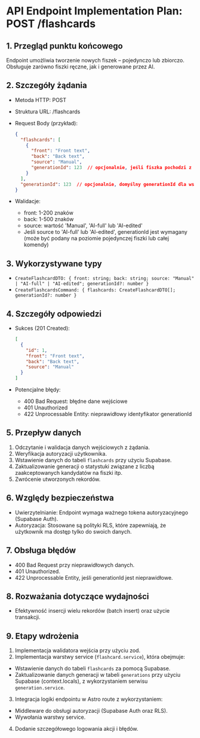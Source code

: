 # API Endpoint Implementation Plan: POST /flashcards

## 1. Przegląd punktu końcowego

Endpoint umożliwia tworzenie nowych fiszek – pojedynczo lub zbiorczo. Obsługuje zarówno fiszki ręczne, jak i generowane przez AI.

## 2. Szczegóły żądania

- Metoda HTTP: POST
- Struktura URL: /flashcards
- Request Body (przykład):

  ```json
  {
    "flashcards": [
      {
        "front": "Front text",
        "back": "Back text",
        "source": "Manual",
        "generationId": 123  // opcjonalnie, jeśli fiszka pochodzi z generacji AI
      }
    ],
    "generationId": 123  // opcjonalnie, domyślny generationId dla wszystkich fiszek w batch
  }
  ```

- Walidacje:
  - front: 1-200 znaków
  - back: 1-500 znaków
  - source: wartość 'Manual', 'AI-full' lub 'AI-edited'
  - Jeśli source to 'AI-full' lub 'AI-edited', generationId jest wymagany (może być podany na poziomie pojedynczej fiszki lub całej komendy)

## 3. Wykorzystywane typy

- `CreateFlashcardDTO: { front: string; back: string; source: "Manual" | "AI-full" | "AI-edited"; generationId?: number }`
- `CreateFlashcardsCommand: { flashcards: CreateFlashcardDTO[]; generationId?: number }`

## 4. Szczegóły odpowiedzi

- Sukces (201 Created):

  ```json
  [
    {
      "id": 1,
      "front": "Front text",
      "back": "Back text",
      "source": "Manual"
    }
  ]
  ```

- Potencjalne błędy:
  - 400 Bad Request: błędne dane wejściowe
  - 401 Unauthorized
  - 422 Unprocessable Entity: nieprawidłowy identyfikator generationId

## 5. Przepływ danych

1. Odczytanie i walidacja danych wejściowych z żądania.
2. Weryfikacja autoryzacji użytkownika.
3. Wstawienie danych do tabeli `flashcards` przy użyciu Supabase.
4. Zaktualizowanie generacji o statystuki związane z liczbą zaakceptowanych kandydatów na fiszki itp.
5. Zwrócenie utworzonych rekordów.

## 6. Względy bezpieczeństwa

- Uwierzytelnianie: Endpoint wymaga ważnego tokena autoryzacyjnego (Supabase Auth).
- Autoryzacja: Stosowane są polityki RLS, które zapewniają, że użytkownik ma dostęp tylko do swoich danych.

## 7. Obsługa błędów

- 400 Bad Request przy nieprawidłowych danych.
- 401 Unauthorized.
- 422 Unprocessable Entity, jeśli generationId jest nieprawidłowe.

## 8. Rozważania dotyczące wydajności

- Efektywność insercji wielu rekordów (batch insert) oraz użycie transakcji.

## 9. Etapy wdrożenia

1. Implementacja walidatora wejścia przy użyciu zod.
2. Implementacja warstwy service (`flashcard.service`), która obejmuje:

- Wstawienie danych do tabeli `flashcards` za pomocą Supabase.
- Zaktualizowanie danych generacji w tabeli `generations` przy użyciu Supabase (context.locals), z wykorzystaniem serwisu `generation.service`.

3. Integracja logiki endpointu w Astro route z wykorzystaniem:

- Middleware do obsługi autoryzacji (Supabase Auth oraz RLS).
- Wywołania warstwy service.

4. Dodanie szczegółowego logowania akcji i błędów.
